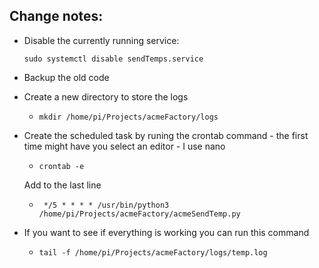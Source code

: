 ## Change notes: ##

* Disable the currently running service:

     ``` sudo systemctl disable sendTemps.service ```

* Backup the old code 

* Create a new directory to store the logs
  * ``` mkdir /home/pi/Projects/acmeFactory/logs ```

* Create the scheduled task by runing the crontab command - the first time might have you select an editor - I use nano
  * ``` crontab -e ```
  
  Add to the last line
     * ```	*/5 * * * * /usr/bin/python3 /home/pi/Projects/acmeFactory/acmeSendTemp.py ```
     
* If you want to see if everything is working you can run this command
  * ```tail -f /home/pi/Projects/acmeFactory/logs/temp.log```

